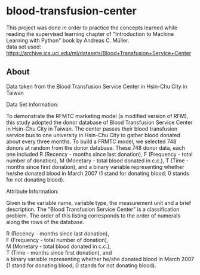 # blood-transfusion-center

This project was done in order to practice the concepts learned while reading the supervised learning chapter of "Introduction to Machine Learning with Python" book by Andreas C. Müller.  
data set used:  
https://archive.ics.uci.edu/ml/datasets/Blood+Transfusion+Service+Center  

## About
Data taken from the Blood Transfusion Service Center in Hsin-Chu City in Taiwan   

Data Set Information:  

To demonstrate the RFMTC marketing model (a modified version of RFM), this study adopted the donor database of Blood Transfusion Service Center in Hsin-Chu City in Taiwan. The center passes their blood transfusion service bus to one university in Hsin-Chu City to gather blood donated about every three months. To build a FRMTC model, we selected 748 donors at random from the donor database. These 748 donor data, each one included R (Recency - months since last donation), F (Frequency - total number of donation), M (Monetary - total blood donated in c.c.), T (Time - months since first donation), and a binary variable representing whether he/she donated blood in March 2007 (1 stand for donating blood; 0 stands for not donating blood).  
  
Attribute Information:  
  
Given is the variable name, variable type, the measurement unit and a brief description. The "Blood Transfusion Service Center" is a classification problem. The order of this listing corresponds to the order of numerals along the rows of the database.   
  
R (Recency - months since last donation),   
F (Frequency - total number of donation),   
M (Monetary - total blood donated in c.c.),   
T (Time - months since first donation), and   
a binary variable representing whether he/she donated blood in March 2007 (1 stand for donating blood; 0 stands for not donating blood).   
